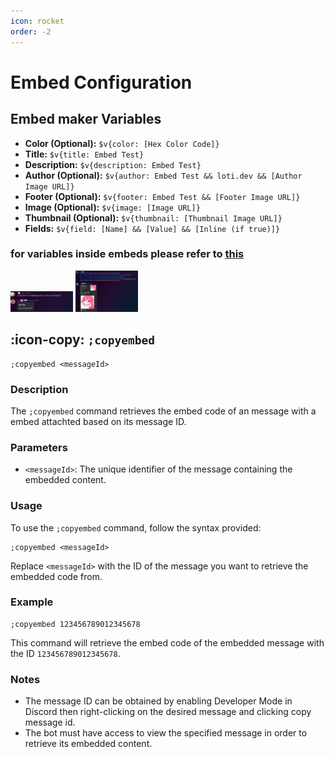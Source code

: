 ```yaml
---
icon: rocket
order: -2
---
```


# Embed Configuration

## Embed maker Variables

- **Color (Optional):** `$v{color: [Hex Color Code]}`
- **Title:** `$v{title: Embed Test}`
- **Description:** `$v{description: Embed Test}`
- **Author (Optional):** `$v{author: Embed Test && loti.dev && [Author Image URL]}`
- **Footer (Optional):** `$v{footer: Embed Test && [Footer Image URL]}`
- **Image (Optional):** `$v{image: [Image URL]}`
- **Thumbnail (Optional):** `$v{thumbnail: [Thumbnail Image URL]}`
- **Fields:** `$v{field: [Name] && [Value] && [Inline (if true)]}`

### for variables inside embeds please refer to [this](/variables.md)

![embed example](/static/example.png)
![embed example](/static/example2.png)

## :icon-copy: `;copyembed`

```
;copyembed <messageId>
```

### Description

The `;copyembed` command retrieves the embed code of an message with a embed attachted based on its message ID.

### Parameters

- `<messageId>`: The unique identifier of the message containing the embedded content.

### Usage

To use the `;copyembed` command, follow the syntax provided:

```
;copyembed <messageId>
```

Replace `<messageId>` with the ID of the message you want to retrieve the embedded code from.

### Example

```
;copyembed 123456789012345678
```

This command will retrieve the embed code of the embedded message with the ID `123456789012345678`.

### Notes

- The message ID can be obtained by enabling Developer Mode in Discord then right-clicking on the desired message and clicking copy message id.
- The bot must have access to view the specified message in order to retrieve its embedded content.
